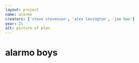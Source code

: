 ```yaml
---
layout: project
name: alarmo
creators: ['steve stevenson', 'alex lexington', 'joe boe']
year: 21
alt: picture of plan
---
```


# alarmo boys
